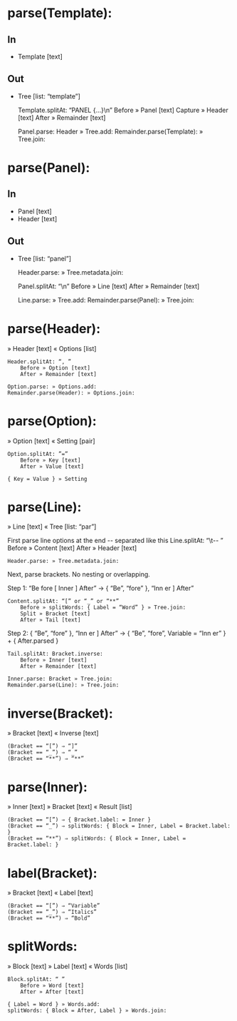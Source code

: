 
parse(Template):
=============
## In
* Template [text]
## Out
* Tree [list: “template”]

	Template.splitAt: “PANEL {…}\n”
		Before » Panel [text]
		Capture » Header [text]
		After » Remainder [text]

	Panel.parse: Header » Tree.add:
	Remainder.parse(Template): » Tree.join:


parse(Panel):
==========
## In
* Panel [text]
* Header [text]
## Out
* Tree [list: “panel”]	

	Header.parse: » Tree.metadata.join:

	Panel.splitAt: “\n”
		Before » Line [text]
		After » Remainder [text]

	Line.parse: » Tree.add:
	Remainder.parse(Panel): » Tree.join:


parse(Header):
===========
» Header [text]
« Options [list]

	Header.splitAt: “, ”
		Before » Option [text]
		After » Remainder [text]

	Option.parse: » Options.add:
	Remainder.parse(Header): » Options.join:


parse(Option):
===========
» Option [text]
« Setting [pair]

	Option.splitAt: ”=”
		Before » Key [text]
		After » Value [text]

	{ Key = Value } » Setting


parse(Line):
=========
» Line [text]
« Tree [list: “par”]

First parse line options at the end	-- separated like this
	Line.splitAt: “\t-- ”
		Before » Content [text]
		After » Header [text]

	Header.parse: » Tree.metadata.join:

Next, parse brackets. No nesting or overlapping.

Step 1: “Be fore [ Inner ] After” → { “Be”, “fore” }, “Inn er ] After”

	Content.splitAt: “[” or “_” or “**”
		Before » splitWords: { Label = “Word” } » Tree.join:
		Split » Bracket [text]
		After » Tail [text]

Step 2: { “Be”, “fore” }, “Inn er ] After” → { “Be”, “fore”, Variable = “Inn er” } + { After.parsed }

	Tail.splitAt: Bracket.inverse:
		Before » Inner [text]
		After » Remainder [text]
	
	Inner.parse: Bracket » Tree.join:
	Remainder.parse(Line): » Tree.join:


inverse(Bracket):
=============
» Bracket [text]
« Inverse [text]

	(Bracket == “[”) ⇒ “]”
	(Bracket == “_”) ⇒ “_”
	(Bracket == “**”) ⇒ “**”


parse(Inner):
==========
» Inner [text]
» Bracket [text]
« Result [list]

	(Bracket == “[”) ⇒ { Bracket.label: = Inner }
	(Bracket == “_”) ⇒ splitWords: { Block = Inner, Label = Bracket.label: }
	(Bracket == “**”) ⇒ splitWords: { Block = Inner, Label = Bracket.label: }


label(Bracket):
===========
» Bracket [text]
« Label [text]

	(Bracket == “[”) ⇒ “Variable”
	(Bracket == “_”) ⇒ “Italics”
	(Bracket == “**”) ⇒ “Bold”


splitWords:
=========
» Block [text]
» Label [text]
« Words [list]

	Block.splitAt: “ ”
		Before » Word [text]
		After » After [text]

	{ Label = Word } » Words.add:
	splitWords: { Block = After, Label } » Words.join:
